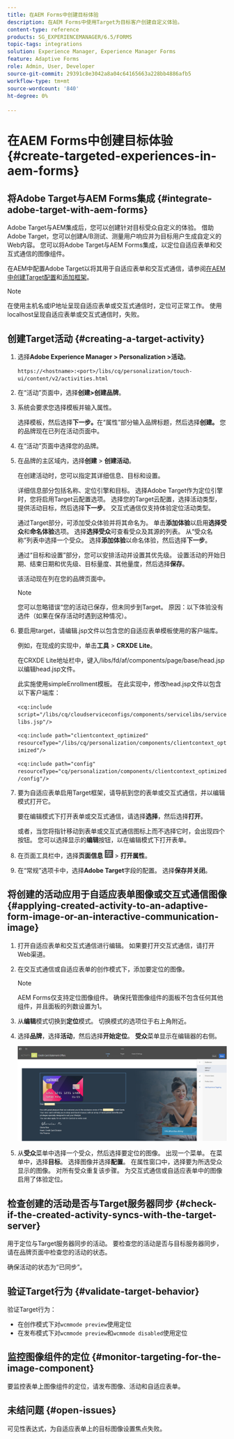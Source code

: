 ```yaml
---
title: 在AEM Forms中创建目标体验
description: 在AEM Forms中使用Target为目标客户创建自定义体验。
content-type: reference
products: SG_EXPERIENCEMANAGER/6.5/FORMS
topic-tags: integrations
solution: Experience Manager, Experience Manager Forms
feature: Adaptive Forms
role: Admin, User, Developer
source-git-commit: 29391c8e3042a8a04c64165663a228bb4886afb5
workflow-type: tm+mt
source-wordcount: '840'
ht-degree: 0%

---
```


# 在AEM Forms中创建目标体验 {#create-targeted-experiences-in-aem-forms}

## 将Adobe Target与AEM Forms集成 {#integrate-adobe-target-with-aem-forms}

Adobe Target与AEM集成后，您可以创建针对目标受众自定义的体验。 借助Adobe Target，您可以创建A/B测试、测量用户响应并为目标用户生成自定义的Web内容。 您可以将Adobe Target与AEM Forms集成，以定位自适应表单和交互式通信的图像组件。

在AEM中配置Adobe Target以将其用于自适应表单和交互式通信，请参阅[在AEM中创建Target配置](/help/sites-administering/target.md)和[添加框架](/help/sites-administering/target.md)。

>[!NOTE]
>
>在使用主机名或IP地址呈现自适应表单或交互式通信时，定位可正常工作。 使用localhost呈现自适应表单或交互式通信时，失败。

## 创建Target活动 {#creating-a-target-activity}

1. 选择&#x200B;**Adobe Experience Manager > Personalization >活动**。

   `https://<hostname>:<port>/libs/cq/personalization/touch-ui/content/v2/activities.html`

1. 在“活动”页面中，选择&#x200B;**创建>创建品牌**。
1. 系统会要求您选择模板并输入属性。

   选择模板，然后选择&#x200B;**下一步。**&#x200B;在“属性”部分输入品牌标题，然后选择&#x200B;**创建。**
您的品牌现在已列在活动页面中。

1. 在“活动”页面中选择您的品牌。
1. 在品牌的主区域内，选择&#x200B;**创建** > **创建活动**。

   在创建活动时，您可以指定其详细信息、目标和设置。

   详细信息部分包括名称、定位引擎和目标。 选择Adobe Target作为定位引擎时，您将启用Target云配置选项。 选择您的Target云配置，选择活动类型，提供活动目标，然后选择&#x200B;**下一步**。 交互式通信仅支持体验定位活动类型。

   通过Target部分，可添加受众体验并将其命名为。 单击&#x200B;**添加体验**&#x200B;以启用&#x200B;**选择受众**&#x200B;和&#x200B;**命名体验**&#x200B;选项。 选择&#x200B;**选择受众**&#x200B;可查看受众及其源的列表。 从“受众名称”列表中选择一个受众。 选择&#x200B;**添加体验**&#x200B;以命名体验，然后选择&#x200B;**下一步**。

   通过“目标和设置”部分，您可以安排活动并设置其优先级。 设置活动的开始日期、结束日期和优先级、目标量度、其他量度，然后选择&#x200B;**保存**。

   该活动现在列在您的品牌页面中。

   >[!NOTE]
   >
   >您可以忽略错误“您的活动已保存，但未同步到Target。 原因：以下体验没有选件（如果在保存活动时遇到这种情况）。

1. 要启用target，请编辑.jsp文件以包含您的自适应表单模板使用的客户端库。

   例如，在现成的实现中，单击&#x200B;**工具** > **CRXDE Lite**。

   在CRXDE Lite地址栏中，键入/libs/fd/af/components/page/base/head.jsp以编辑head.jsp文件。

   此实施使用simpleEnrollment模板。 在此实现中，修改head.jsp文件以包含以下客户端库：

   `<cq:include script="/libs/cq/cloudserviceconfigs/components/servicelibs/servicelibs.jsp"/>`

   `<cq:include path="clientcontext_optimized" resourceType="/libs/cq/personalization/components/clientcontext_optimized"/>`

   `<cq:include path="config" resourceType="cq/personalization/components/clientcontext_optimized/config"/>`

1. 要为自适应表单启用Target框架，请导航到您的表单或交互式通信，并以编辑模式打开它。

   要在编辑模式下打开表单或交互式通信，请选择&#x200B;**选择**，然后选择&#x200B;**打开**。

   或者，当您将指针移动到表单或交互式通信图标上而不选择它时，会出现四个按钮。 您可以选择显示的&#x200B;**编辑**&#x200B;按钮，以在编辑模式下打开表单。

1. 在页面工具栏中，选择&#x200B;**页面信息** ![主题选项](assets/theme-options.png) > **打开属性**。
1. 在“常规”选项卡中，选择&#x200B;**Adobe Target**&#x200B;字段的配置。 选择&#x200B;**保存并关闭**。

## 将创建的活动应用于自适应表单图像或交互式通信图像 {#applying-created-activity-to-an-adaptive-form-image-or-an-interactive-communication-image}

1. 打开自适应表单和交互式通信进行编辑。 如果要打开交互式通信，请打开Web渠道。

1. 在交互式通信或自适应表单的创作模式下，添加要定位的图像。

   >[!NOTE]
   >
   >AEM Forms仅支持定位图像组件。 确保托管图像组件的面板不包含任何其他组件，并且面板的列数设置为1。

1. 从&#x200B;**编辑**&#x200B;模式切换到&#x200B;**定位**&#x200B;模式。 切换模式的选项位于右上角附近。
1. 选择&#x200B;**品牌**，选择&#x200B;**活动**，然后选择&#x200B;**开始定位**。 **受众**&#x200B;菜单显示在编辑器的右侧。

   ![定位菜单](assets/targeting-menu.png)

1. 从&#x200B;**受众**&#x200B;菜单中选择一个受众，然后选择要定位的图像。 出现一个菜单。 在菜单中，选择&#x200B;**目标**。 选择图像并选择&#x200B;**配置**。 在属性窗口中，选择要为所选受众显示的图像。 对所有受众重复该步骤。 为交互式通信或自适应表单中的图像启用了体验定位。

## 检查创建的活动是否与Target服务器同步 {#check-if-the-created-activity-syncs-with-the-target-server}

用于定位与Target服务器同步的活动。 要检查您的活动是否与目标服务器同步，请在品牌页面中检查您的活动的状态。

确保活动的状态为“已同步”。

## 验证Target行为 {#validate-target-behavior}

验证Target行为：

* 在创作模式下对`wcmmode preview`使用定位
* 在发布模式下对`wcmmode preview`和`wcmmode disabled`使用定位

## 监控图像组件的定位 {#monitor-targeting-for-the-image-component}

要监控表单上图像组件的定位，请发布图像、活动和自适应表单。

## 未结问题 {#open-issues}

可见性表达式，为自适应表单上的目标图像设置焦点失败。
